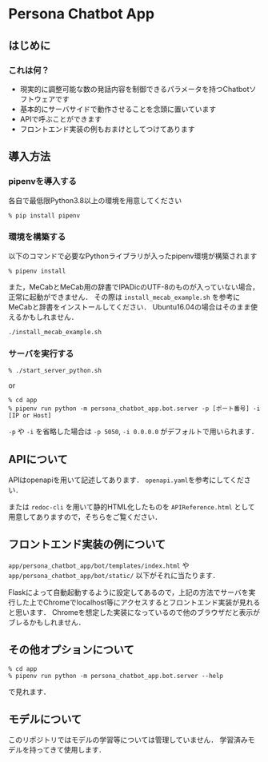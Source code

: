 # Persona Chatbot App

## はじめに
### これは何？
- 現実的に調整可能な数の発話内容を制御できるパラメータを持つChatbotソフトウェアです
- 基本的にサーバサイドで動作させることを念頭に置いています
- APIで呼ぶことができます
- フロントエンド実装の例もおまけとしてつけてあります

## 導入方法
### pipenvを導入する
各自で最低限Python3.8以上の環境を用意してください
```
% pip install pipenv
```
### 環境を構築する
以下のコマンドで必要なPythonライブラリが入ったpipenv環境が構築されます
```
% pipenv install
```
また，MeCabとMeCab用の辞書でIPADicのUTF-8のものが入っていない場合，正常に起動ができません．
その際は `install_mecab_example.sh` を参考にMeCabと辞書をインストールしてください．
Ubuntu16.04の場合はそのまま使えるかもしれません．
```
./install_mecab_example.sh
```
### サーバを実行する
```
% ./start_server_python.sh
```
or
```
% cd app
% pipenv run python -m persona_chatbot_app.bot.server -p [ポート番号] -i [IP or Host]
```
`-p` や `-i` を省略した場合は `-p 5050`, `-i 0.0.0.0` がデフォルトで用いられます．

## APIについて
APIはopenapiを用いて記述してあります．
`openapi.yaml`を参考にしてください．

または `redoc-cli` を用いて静的HTML化したものを `APIReference.html` として用意してありますので，そちらをご覧ください．

## フロントエンド実装の例について
`app/persona_chatbot_app/bot/templates/index.html` や `app/persona_chatbot_app/bot/static/` 以下がそれに当たります．

Flaskによって自動起動するように設定してあるので，上記の方法でサーバを実行した上でChromeでlocalhost等にアクセスするとフロントエンド実装が見れると思います．
Chromeを想定した実装になっているので他のブラウザだと表示がブレるかもしれません．


## その他オプションについて
```
% cd app
% pipenv run python -m persona_chatbot_app.bot.server --help
```
で見れます．

## モデルについて
このリポジトリではモデルの学習等については管理していません．
学習済みモデルを持ってきて使用します．
